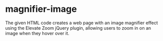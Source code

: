 # magnifier-image
The given HTML code creates a web page with an image magnifier effect using the Elevate Zoom jQuery plugin, allowing users to zoom in on an image when they hover over it.

